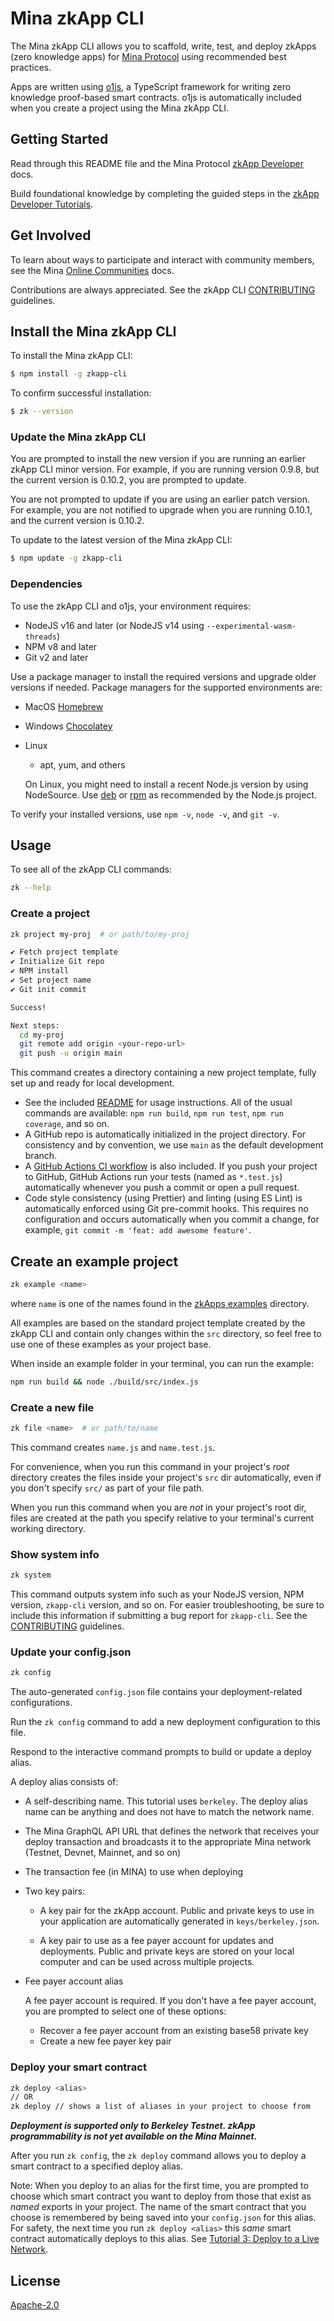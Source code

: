 # Mina zkApp CLI

The Mina zkApp CLI allows you to scaffold, write, test, and deploy zkApps (zero knowledge apps) for [Mina Protocol](https://minaprotocol.com/) using recommended best practices. 

Apps are written using [o1js](https://docs.minaprotocol.com/en/zkapps/o1js-reference), a TypeScript framework for writing zero knowledge proof-based smart contracts. o1js is automatically included when you create a project using the Mina zkApp CLI.

## Getting Started

Read through this README file and the Mina Protocol [zkApp Developer](https://docs.minaprotocol.com/zkapps) docs. 

Build foundational knowledge by completing the guided steps in the [zkApp Developer Tutorials](https://docs.minaprotocol.com/zkapps/tutorials).

## Get Involved

To learn about ways to participate and interact with community members, see the Mina [Online Communities](https://docs.minaprotocol.com/participate/online-communities) docs. 

Contributions are always appreciated. See the zkApp CLI [CONTRIBUTING](https://github.com/o1-labs/zkapp-cli/blob/main/README.md) guidelines.

## Install the Mina zkApp CLI

To install the Mina zkApp CLI:

```sh
$ npm install -g zkapp-cli
```

To confirm successful installation:

```sh
$ zk --version
```

### Update the Mina zkApp CLI

You are prompted to install the new version if you are running an earlier zkApp CLI minor version. For example, if you are running version 0.9.8, but the current version is 0.10.2, you are prompted to update. 

You are not prompted to update if you are using an earlier patch version. For example, you are not notified to upgrade when you are running 0.10.1, and the current version is 0.10.2. 

To update to the latest version of the Mina zkApp CLI:

```sh
$ npm update -g zkapp-cli
```

### Dependencies

To use the zkApp CLI and o1js, your environment requires:

- NodeJS v16 and later (or NodeJS v14 using `--experimental-wasm-threads`)
- NPM v8 and later
- Git v2 and later

Use a package manager to install the required versions and upgrade older versions if needed. Package managers for the supported environments are:

- MacOS [Homebrew](https://brew.sh/)
- Windows [Chocolatey](https://chocolatey.org/)
- Linux

  - apt, yum, and others

  On Linux, you might need to install a recent Node.js version by using NodeSource. Use [deb](https://github.com/nodesource/distributions#debinstall) or [rpm](https://github.com/nodesource/distributions#rpminstall) as recommended by the Node.js project.

To verify your installed versions, use `npm -v`, `node -v`, and `git -v`.

## Usage

To see all of the zkApp CLI commands:

```sh
zk --help
```

### Create a project

```sh
zk project my-proj  # or path/to/my-proj

✔ Fetch project template
✔ Initialize Git repo
✔ NPM install
✔ Set project name
✔ Git init commit

Success!

Next steps:
  cd my-proj
  git remote add origin <your-repo-url>
  git push -u origin main
```

This command creates a directory containing a new project template, fully set up and ready for local development.

- See the included [README](templates/project-ts/README.md) for usage instructions.
  All of the usual commands are available: `npm run build`, `npm run test`, `npm run coverage`, and so on.
- A GitHub repo is automatically initialized in the project directory. For consistency and by convention, we use `main` as the default development branch.
- A [GitHub Actions CI workflow](templates/project-ts/.github/workflows/ci.yml) is 
  also included. If you push your project to GitHub, GitHub Actions run your tests (named as `*.test.js`) automatically whenever you push a commit or open a pull request.
- Code style consistency (using Prettier) and linting (using ES Lint) is automatically enforced using Git pre-commit hooks. This requires no configuration and occurs automatically when you commit a change, for example, `git commit -m 'feat: add awesome feature'`.

## Create an example project

```sh
zk example <name>
```

where `name` is one of the names found in the [zkApps examples](https://github.com/o1-labs/docs2/tree/main/examples/zkapps) directory.

All examples are based on the standard project template created by the zkApp CLI and contain only changes within the `src` directory, so feel free to use one of these examples as your project base.

When inside an example folder in your terminal, you can run the example:

```sh
npm run build && node ./build/src/index.js
```

### Create a new file

```sh
zk file <name>  # or path/to/name
```

This command creates `name.js` and `name.test.js`.

For convenience, when you run this command in your project's _root_ directory creates the files inside your project's `src` dir automatically, even if you don't specify `src/` as part of your file path. 

When you run this command when you are _not_ in your project's
root dir, files are created at the path you specify relative to your terminal's current working directory.

### Show system info

```sh
zk system
```

This command outputs system info such as your NodeJS version, NPM version, `zkapp-cli` version, and so on. For easier troubleshooting, be sure to include this information if submitting a bug report for `zkapp-cli`. See the [CONTRIBUTING](https://github.com/o1-labs/zkapp-cli/blob/main/README.md) guidelines.

### Update your config.json

```sh
zk config
```

The auto-generated `config.json` file contains your deployment-related configurations.

Run the `zk config` command to add a new deployment configuration to this file.

Respond to the interactive command prompts to build or update a deploy alias. 

A deploy alias consists of:

- A self-describing name. This tutorial uses `berkeley`. The deploy alias name can be anything and does not have to match the network name.
- The Mina GraphQL API URL that defines the network that receives your deploy transaction and broadcasts it to the appropriate Mina network (Testnet, Devnet, Mainnet, and so on)
- The transaction fee (in MINA) to use when deploying
- Two key pairs:

  - A key pair for the zkApp account. Public and private keys to use in your application are automatically generated in `keys/berkeley.json`.

  - A key pair to use as a fee payer account for updates and deployments. Public and private keys are stored on your local computer and can be used across multiple projects.

- Fee payer account alias 

  A fee payer account is required. If you don't have a fee payer account, you are prompted to select one of these options:

  - Recover a fee payer account from an existing base58 private key
  - Create a new fee payer key pair

### Deploy your smart contract

```sh
zk deploy <alias>
// OR
zk deploy // shows a list of aliases in your project to choose from
```

_**Deployment is supported only to Berkeley Testnet. 
zkApp programmability is not yet available on the Mina Mainnet.**_

After you run `zk config`, the `zk deploy` command allows you to deploy a smart contract to a specified deploy alias. 

Note: When you deploy to an alias for the first time, you are prompted to choose which smart contract you want to deploy from those that exist as _named_ exports in your project. The name of the smart contract that you choose is remembered by being saved into your `config.json` for this alias. For safety, the next time you run `zk deploy <alias>` this _same_ smart contract automatically deploys to this alias. See [Tutorial 3: Deploy to a Live Network](https://docs.minaprotocol.com/zkapps/tutorials/deploying-to-a-network).

## License

[Apache-2.0](https://github.com/o1-labs/zkapp-cli/blob/main/LICENSE)
